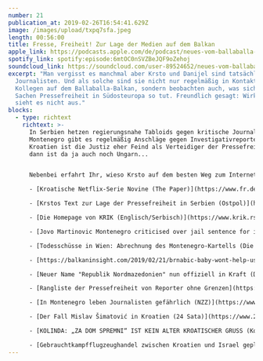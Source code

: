 ```yaml
---
number: 21
publication_at: 2019-02-26T16:54:41.629Z
image: /images/upload/txpq7sfa.jpeg
length: 00:56:00
title: Fresse, Freiheit! Zur Lage der Medien auf dem Balkan
apple_link: https://podcasts.apple.com/de/podcast/neues-vom-ballaballa-balkan-episode-21-fresse-freiheit/id1170436903?i=1000430614950
spotify_link: spotify:episode:6mtOC0nSVZBeJQF9oZehoj
soundcloud_link: https://soundcloud.com/user-89524652/neues-vom-ballaballa-balkan-episode-21-fresse-freiheit-zur-lage-der-medien-auf-dem-balkan
excerpt: "Man vergisst es manchmal aber Krsto und Danijel sind tatsächlich
  Journalisten. Und als solche sind sie nicht nur regelmäßig in Kontakt mit
  Kollegen auf dem Ballaballa-Balkan, sondern beobachten auch, was sich in
  Sachen Pressefreiheit in Südosteuropa so tut. Freundlich gesagt: Wirklich gut
  sieht es nicht aus."
blocks:
  - type: richtext
    richtext: >-
      In Serbien hetzen regierungsnahe Tabloids gegen kritische Journalisten, in
      Montenegro gibt es regelmäßig Anschläge gegen Investigativreporter und in
      Kroatien ist die Justiz eher Feind als Verteidiger der Pressefreiheit. Und
      dann ist da ja auch noch Ungarn...


      Nebenbei erfahrt Ihr, wieso Krsto auf dem besten Weg zum Internetmeme ist, warum "Za dom spremni" nun auf einmal doch kein "alter kroatischer Gruß" mehr ist und warum die Tatsache, dass die serbische Ministerpräsidentin nun zusammen mit ihrer Partnerin ein Kind bekommen hat, nicht wirklich ein Hoffnungsschimmer für die LGBTIQ-Community in Serbien darstellt.

      - [Kroatische Netflix-Serie Novine (The Paper)](https://www.fr.de/kultur/ende-freien-journalismus-10970619.html)

      - [Krstos Text zur Lage der Pressefreiheit in Serbien (Ostpol)](https://ostpol.de/beitrag/5029-so-sieht-es-aus-wenn-es-keine-freien-medien-gibt)

      - [Die Homepage von KRIK (Englisch/Serbisch)](https://www.krik.rs/en/)

      - [Jovo Martinovic Montenegro criticised over jail sentence for investigative journalist (The Guardian)](https://www.theguardian.com/world/2019/jan/16/montenegro-criticised-jail-sentence-investigative-journalist-jovo-martinovic)

      - [Todesschüsse in Wien: Abrechnung des Montenegro-Kartells (Die Presse)](https://diepresse.com/home/panorama/wien/5550586/Todesschuesse-in-Wien_Abrechnung-des-MontenegroKartells)

      - [https://balkaninsight.com/2019/02/21/brnabic-baby-wont-help-us-serbias-lgbti-groups-warn/ (Balkan Insight)](https://balkaninsight.com/2019/02/21/brnabic-baby-wont-help-us-serbias-lgbti-groups-warn/)

      - [Neuer Name "Republik Nordmazedonien" nun offiziell in Kraft (Der Standard/APA)](https://derstandard.at/2000097777886/Neuer-Name-Republik-Nordmazedonien-nun-offiziell-in-Kraft)

      - [Rangliste der Pressefreiheit von Reporter ohne Grenzen](https://www.reporter-ohne-grenzen.de/rangliste/2018/)

      - [In Montenegro leben Journalisten gefährlich (NZZ)](https://www.nzz.ch/international/in-montenegro-leben-journalisten-gefaehrlich-ld.1384899)

      - [Der Fall Mislav Šimatović in Kroatien (24 Sata)](https://www.24sata.hr/news/ovrha-kriminalac-ga-blokirao-zbog-teksta-kojeg-nije-napisao-559803)

      - [KOLINDA: „ZA DOM SPREMNI“ IST KEIN ALTER KROATISCHER GRUSS (Kosmo)](https://www.kosmo.at/kolinda-za-dom-spremni-ist-doch-kein-alter-kroatischer-grussvideo/)

      - [Gebrauchtkampfflugzeughandel zwischen Kroatien und Israel geplatzt (Telepolis)](https://www.heise.de/tp/features/Gebrauchtkampfflugzeughandel-zwischen-Kroatien-und-Israel-geplatzt-4271755.html)
---
```

